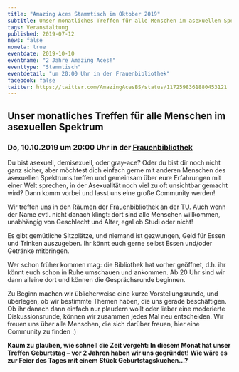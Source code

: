 ```yaml
---
title: "Amazing Aces Stammtisch im Oktober 2019"
subtitle: Unser monatliches Treffen für alle Menschen im asexuellen Spektrum
tags: Veranstaltung
published: 2019-07-12
news: false
nometa: true
eventdate: 2019-10-10
eventname: "2 Jahre Amazing Aces!"
eventtype: "Stammtisch"
eventdetail: "um 20:00 Uhr in der Frauenbibliothek"
facebook: false
twitter: https://twitter.com/AmazingAcesBS/status/1172598361880453121
---
```


## Unser monatliches Treffen für alle Menschen im asexuellen Spektrum

### Do, 10.10.2019 um 20:00 Uhr in der [Frauenbibliothek](https://www.frauenbib-bs.de)

Du bist asexuell, demisexuell, oder gray-ace?
Oder du bist dir noch nicht ganz sicher, aber möchtest dich einfach gerne mit anderen Menschen des asexuellen Spektrums treffen und gemeinsam über eure Erfahrungen mit einer Welt sprechen, in der Asexualität noch viel zu oft unsichtbar gemacht wird?
Dann komm vorbei und lasst uns eine große Community werden!

Wir treffen uns in den Räumen der [Frauenbibliothek](https://www.frauenbib-bs.de) an der TU. Auch wenn der Name evtl. nicht danach klingt: dort sind alle Menschen willkommen, unabhängig von Geschlecht und Alter, egal ob Studi oder nicht!

Es gibt gemütliche Sitzplätze, und niemand ist gezwungen, Geld für Essen und Trinken auszugeben. Ihr könnt euch gerne selbst Essen und/oder Getränke mitbringen.

Wer schon früher kommen mag: die Bibliothek hat vorher geöffnet, d.h. ihr könnt euch schon in Ruhe umschauen und ankommen. Ab 20 Uhr sind wir dann alleine dort und können die Gesprächsrunde beginnen.

Zu Beginn machen wir üblicherweise eine kurze Vorstellungsrunde, und überlegen, ob wir bestimmte Themen haben, die uns gerade beschäftigen.
Ob ihr danach dann einfach nur plaudern wollt oder lieber eine moderierte Diskussionsrunde, können wir zusammen jedes Mal neu entscheiden. Wir freuen uns über alle Menschen, die sich darüber freuen, hier eine Community zu finden :)

**Kaum zu glauben, wie schnell die Zeit vergeht: In diesem Monat hat unser Treffen Geburtstag – vor 2 Jahren haben wir uns gegründet! Wie wäre es zur Feier des Tages mit einem Stück Geburtstagskuchen...?**

